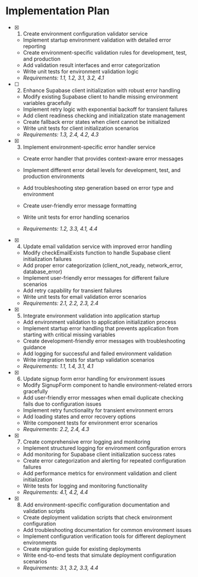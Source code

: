# Implementation Plan

- [x] 1. Create environment configuration validator service






  - Implement startup environment validation with detailed error reporting
  - Create environment-specific validation rules for development, test, and production
  - Add validation result interfaces and error categorization
  - Write unit tests for environment validation logic
  - _Requirements: 1.1, 1.2, 3.1, 3.2, 4.1_

- [ ] 2. Enhance Supabase client initialization with robust error handling
















  - Modify existing Supabase client to handle missing environment variables gracefully
  - Implement retry logic with exponential backoff for transient failures
  - Add client readiness checking and initialization state management
  - Create fallback error states when client cannot be initialized
  - Write unit tests for client initialization scenarios
  - _Requirements: 1.3, 2.4, 4.2, 4.3_





- [x] 3. Implement environment-specific error handler service





  - Create error handler that provides context-aware error messages
  - Implement different error detail levels for development, test, and production environments


  - Add troubleshooting step generation based on error type and environment
  - Create user-friendly error message formatting
  - Write unit tests for error handling scenarios
  - _Requirements: 1.2, 3.3, 4.1, 4.4_

- [x] 4. Update email validation service with improved error handling






  - Modify checkEmailExists function to handle Supabase client initialization failures
  - Add proper error categorization (client_not_ready, network_error, database_error)
  - Implement user-friendly error messages for different failure scenarios
  - Add retry capability for transient failures
  - Write unit tests for email validation error scenarios
  - _Requirements: 2.1, 2.2, 2.3, 2.4_

- [x] 5. Integrate environment validation into application startup






  - Add environment validation to application initialization process
  - Implement startup error handling that prevents application from starting with critical missing variables
  - Create development-friendly error messages with troubleshooting guidance
  - Add logging for successful and failed environment validation
  - Write integration tests for startup validation scenarios
  - _Requirements: 1.1, 1.4, 3.1, 4.1_

- [x] 6. Update signup form error handling for environment issues










  - Modify SignupForm component to handle environment-related errors gracefully
  - Add user-friendly error messages when email duplicate checking fails due to configuration issues
  - Implement retry functionality for transient environment errors
  - Add loading states and error recovery options
  - Write component tests for environment error scenarios
  - _Requirements: 2.2, 2.4, 4.3_

- [x] 7. Create comprehensive error logging and monitoring












  - Implement structured logging for environment configuration errors
  - Add monitoring for Supabase client initialization success rates
  - Create error categorization and alerting for repeated configuration failures
  - Add performance metrics for environment validation and client initialization
  - Write tests for logging and monitoring functionality
  - _Requirements: 4.1, 4.2, 4.4_

- [x] 8. Add environment-specific configuration documentation and validation scripts









  - Create deployment validation scripts that check environment configuration
  - Add troubleshooting documentation for common environment issues
  - Implement configuration verification tools for different deployment environments
  - Create migration guide for existing deployments
  - Write end-to-end tests that simulate deployment configuration scenarios
  - _Requirements: 3.1, 3.2, 3.3, 4.4_